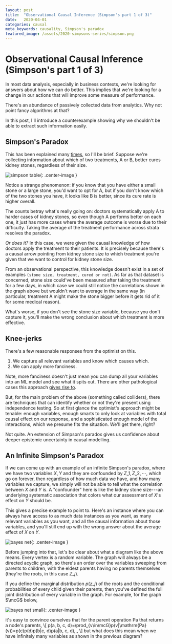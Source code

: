 ```yaml
---
layout: post
title:  "Observational Causal Inference (Simpson's part 1 of 3)"
date:   2020-04-01
categories: causal
meta_keywords: causality, Simpson's paradox
featured_image: /assets/2020-simpsons-series/simpson.png
---
```


# Observational Causal Inference (Simpson's part 1 of 3)

In most data analysis, especially in business contexts, we're looking for answers about how we can do better. This implies that we're looking for a change in our actions that will improve some measure of performance.

There's an abundance of passively collected data from analytics. Why not point fancy algorithms at that?

In this post, I'll introduce a counterexample showing why we shouldn't be able to extract such information easily.

## Simpson's Paradox

This has been explained many [times](https://en.wikipedia.org/wiki/Simpson%27s_paradox), so I'll be brief. Suppose we're collecting information about which of two treatments, A or B, better cures kidney stones, regardless of their size.

![simpson table](/assets/2020-simpsons-series/simpson.png){: .center-image }

Notice a strange phenomenon: if you know that you have either a small stone or a large stone, you'd want to opt for A, but if you don't know which of the two stones you have, it looks like B is better, since its cure rate is higher overall.

The counts betray what's really going on: doctors systematically apply A to harder cases of kidney stones, so even though A performs better on each one, it just has more cases where the average outcome is worse due to their difficulty. Taking the average of the treatment performance across strata resolves the paradox.

_Or does it?_ In this case, we were given the causal knowledge of how doctors apply the treatment to their patients. It is precisely because there's a causal arrow pointing from kidney stone size to which treatment you're given that we want to control for kidney stone size.

From an observational perspective, this knowledge doesn't exist in a set of examples `(stone size, treatment, cured or not)`. As far as that dataset is concerned, stone size could've been measured after taking the treatment for a few days, in which case we could still notice the correlations shown in the graph above but wouldn't want to average in the same way (in particular, treatment A might make the stone bigger before it gets rid of it for some medical reason).

What's worse, if you don't see the stone size variable, because you don't capture it, you'll make the wrong conclusion about which treatment is more effective.

## Knee-jerks

There's a few reasonable responses from the optimist on this.

1. We capture all relevant variables and know which causes which.
2. We can apply more fanciness.

Note, more fanciness doesn't just mean you can dump all your variables into an ML model and see what it spits out. There are other pathological cases this approach [gives rise to](https://journals.sagepub.com/doi/10.1080/07388940500339167).

But, for the main problem of the above (something called colliders), there are techniques that can identify whether or not they're present using independence testing. So at first glance the optimist's approach might be tenable: enough variables, enough smarts to only look at variables with total causal effect on our response, and a sophisticated enough model of the interactions, which we presume fits the situation. We'll get there, right?

Not quite. An extension of Simpson's paradox gives us confidence about deeper epistemic uncertainty in causal modelling.

## An Infinite Simpson's Paradox

If we can come up with an example of an infinite Simpson's paradox, where we have two variables $X,Y$ and they are confounded by $Z\_1,Z\_2, \cdots$, which go on forever, then regardless of how much data we have, and how many variables we capture, we simply will not be able to tell what the correlation between $X$ and $Y$ is. A "confounder" here is like the kidney stone size---an underlying systematic association that colors what our assessment of $X$'s effect on $Y$ should be.

This gives a precise example to point to. Here's an instance where you can always have access to as much data instances as you want, as many relevant variables as you want, and all the causal information about those variables, and you'll still end up with the wrong answer about the average effect of $X$ on $Y$.

![bayes net](/assets/2020-simpsons-series/diagram.jpg){: .center-image }

Before jumping into that, let's be clear about what a diagram like the above means. Every vertex is a random variable. The graph will always be a directed acyclic graph, so there's an order over the variables sweeping from parents to children, with the eldest parents having no parents themselves (they're the roots, in this case $Z\_j$).

If you define the marginal distribution $p(z\_j)$ of the roots and the conditional probabilities of every child given their parents, then you've defined the full joint distribution of every variable in the graph. For example, for the graph $\mcG$ below,

![bayes net small](/assets/2020-simpsons-series/small-diagram.jpg){: .center-image }

it's easy to convince ourselves that for the parent operation $\mathrm{Pa}$ that returns a node's parents,
\\[
p(a, b, c, d)=\prod_{v\in\mcG}p(v|\mathrm{Pa}(v))=p(c)p(d)p(b|c, d)p(a|b, c, d)\,\,,
\\]
but what does this mean when we have infinitely many variables as shown in the previous diagram?
